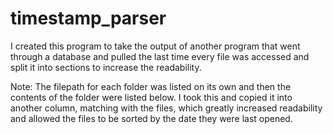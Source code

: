 # timestamp_parser

I created this program to take the output of another program that went through a database and pulled the last time every file was accessed and split it into sections to increase the readability. 

Note: The filepath for each folder was listed on its own and then the contents of the folder were listed below. I took this and copied it into another column, matching with the files, which greatly increased readability and allowed the files to be sorted by the date they were last opened.
